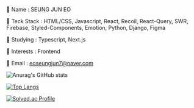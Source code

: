 💬 Name : SEUNG JUN EO

💬 Teck Stack : HTML/CSS, Javascript, React, Recoil, React-Query, SWR, Firebase, Styled-Components, Emotion, Python, Django, Figma

💬 Studying : Typescript, Next.js

💬 Interests : Frontend

💬 Email : eoseungjun7@naver.com

![Anurag's GitHub stats](https://github-readme-stats.vercel.app/api?username=seungjun222&show_icons=true&theme=tokyonight)

﻿[![Top Langs](https://github-readme-stats.vercel.app/api/top-langs/?username=seungjun222&langs_count=10&layout=compact&theme=tokyonight)](https://github.com/seungjun222/seungjun222)﻿

[![Solved.ac Profile](http://mazassumnida.wtf/api/generate_badge?boj=seungjun2)](https://solved.ac/seungjun2)
